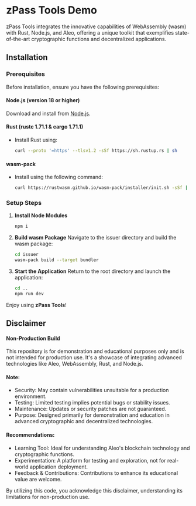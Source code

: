 # zPass Tools Demo

zPass Tools integrates the innovative capabilities of WebAssembly (wasm) with Rust, Node.js, and Aleo, offering a unique toolkit that exemplifies state-of-the-art cryptographic functions and decentralized applications.

## Installation

### Prerequisites

Before installation, ensure you have the following prerequisites:

#### Node.js (version 18 or higher)

Download and install from [Node.js](https://nodejs.org/en/download/).

#### Rust (rustc 1.71.1 & cargo 1.71.1)

- Install Rust using:
  ```bash
  curl --proto '=https' --tlsv1.2 -sSf https://sh.rustup.rs | sh
  ```

#### wasm-pack

- Install using the following command:
  ```bash
  curl https://rustwasm.github.io/wasm-pack/installer/init.sh -sSf | sh
  ```

### Setup Steps

1. **Install Node Modules**

   ```bash
   npm i
   ```

2. **Build wasm Package**
   Navigate to the issuer directory and build the wasm package:

   ```bash
   cd issuer
   wasm-pack build --target bundler
   ```

3. **Start the Application**
   Return to the root directory and launch the application:
   ```bash
   cd ..
   npm run dev
   ```

Enjoy using **zPass Tools**!
  
## Disclaimer

#### Non-Production Build

This repository is for demonstration and educational purposes only and is not intended for production use. It's a showcase of integrating advanced technologies like Aleo, WebAssembly, Rust, and Node.js.

#### Note:
- Security: May contain vulnerabilities unsuitable for a production environment.
- Testing: Limited testing implies potential bugs or stability issues.
- Maintenance: Updates or security patches are not guaranteed.
- Purpose: Designed primarily for demonstration and education in advanced cryptographic and decentralized technologies.

#### Recommendations:

- Learning Tool: Ideal for understanding Aleo's blockchain technology and cryptographic functions.
- Experimentation: A platform for testing and exploration, not for real-world application deployment.
- Feedback & Contributions: Contributions to enhance its educational value are welcome.

By utilizing this code, you acknowledge this disclaimer, understanding its limitations for non-production use.
